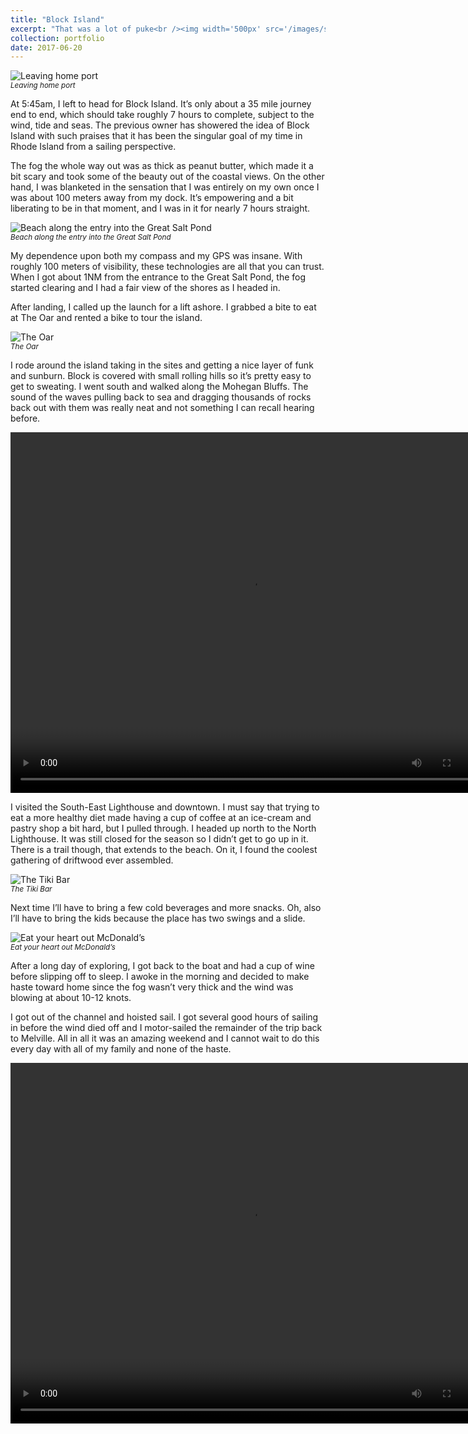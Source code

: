 ```yaml
---
title: "Block Island"
excerpt: "That was a lot of puke<br /><img width='500px' src='/images/sailing-blog/leaving-melville.jpeg' alt='Brightside' />"
collection: portfolio
date: 2017-06-20
---
```


![Leaving home port](/images/sailing-blog/leaving-melville.jpeg)
<br /><small><em>Leaving home port</em></small>

At 5:45am, I left to head for Block Island. It’s only about a 35 mile journey end to end, which should take roughly 7 hours to complete, subject to the wind, tide and seas. The previous owner has showered the idea of Block Island with such praises that it has been the singular goal of my time in Rhode Island from a sailing perspective.

The fog the whole way out was as thick as peanut butter, which made it a bit scary and took some of the beauty out of the coastal views. On the other hand, I was blanketed in the sensation that I was entirely on my own once I was about 100 meters away from my dock. It’s empowering and a bit liberating to be in that moment, and I was in it for nearly 7 hours straight.

![Beach along the entry into the Great Salt Pond](/images/sailing-blog/great-salt-pond.jpeg)
<br /><small><em>Beach along the entry into the Great Salt Pond</em></small>

My dependence upon both my compass and my GPS was insane. With roughly 100 meters of visibility, these technologies are all that you can trust. When I got about 1NM from the entrance to the Great Salt Pond, the fog started clearing and I had a fair view of the shores as I headed in.

After landing, I called up the launch for a lift ashore. I grabbed a bite to eat at The Oar and rented a bike to tour the island.

![The Oar](/images/sailing-blog/the-oar.jpeg)
<br /><small><em>The Oar</em></small>

I rode around the island taking in the sites and getting a nice layer of funk and sunburn. Block is covered with small rolling hills so it’s pretty easy to get to sweating. I went south and walked along the Mohegan Bluffs. The sound of the waves pulling back to sea and dragging thousands of rocks back out with them was really neat and not something I can recall hearing before.

<video width="770" height="577" controls>
	<source src="/images/sailing-blog/beach-rocks.mp4" type="video/mp4">
	Your browser does not support the video tag.
</video>

I visited the South-East Lighthouse and downtown. I must say that trying to eat a more healthy diet made having a cup of coffee at an ice-cream and pastry shop a bit hard, but I pulled through. I headed up north to the North Lighthouse. It was still closed for the season so I didn’t get to go up in it. There is a trail though, that extends to the beach. On it, I found the coolest gathering of driftwood ever assembled.

![The Tiki Bar](/images/sailing-blog/tiki-bar.jpeg)
<br /><small><em>The Tiki Bar</em></small>

Next time I’ll have to bring a few cold beverages and more snacks. Oh, also I’ll have to bring the kids because the place has two swings and a slide.

![Eat your heart out McDonald’s](/images/sailing-blog/tiki-bar-playground.jpeg)
<br /><small><em>Eat your heart out McDonald’s</em></small>

After a long day of exploring, I got back to the boat and had a cup of wine before slipping off to sleep. I awoke in the morning and decided to make haste toward home since the fog wasn’t very thick and the wind was blowing at about 10-12 knots.

I got out of the channel and hoisted sail. I got several good hours of sailing in before the wind died off and I motor-sailed the remainder of the trip back to Melville. All in all it was an amazing weekend and I cannot wait to do this every day with all of my family and none of the haste.

<video width="770" height="577" controls>
	<source src="/images/sailing-blog/wing-and-wing.mp4" type="video/mp4">
	Your browser does not support the video tag.
</video>
